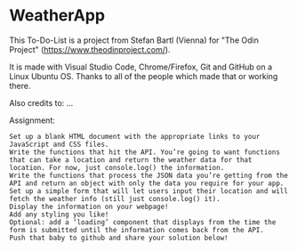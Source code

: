 # WeatherApp
This To-Do-List is a project from Stefan Bartl (Vienna) for "The Odin Project" (https://www.theodinproject.com/).

It is made with Visual Studio Code, Chrome/Firefox, Git and GitHub on a Linux Ubuntu OS.
Thanks to all of the people which made that or working there.

Also credits to:
...




Assignment:


    Set up a blank HTML document with the appropriate links to your JavaScript and CSS files.
    Write the functions that hit the API. You’re going to want functions that can take a location and return the weather data for that location. For now, just console.log() the information.
    Write the functions that process the JSON data you’re getting from the API and return an object with only the data you require for your app.
    Set up a simple form that will let users input their location and will fetch the weather info (still just console.log() it).
    Display the information on your webpage!
    Add any styling you like!
    Optional: add a ‘loading’ component that displays from the time the form is submitted until the information comes back from the API.
    Push that baby to github and share your solution below!

